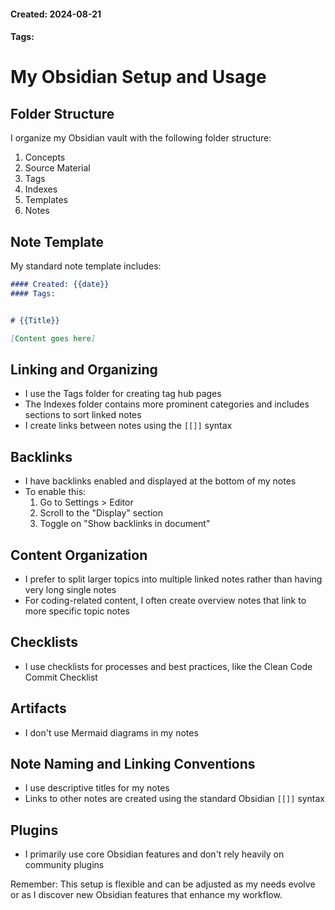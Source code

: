 #### Created: 2024-08-21
#### Tags:
# My Obsidian Setup and Usage

## Folder Structure

I organize my Obsidian vault with the following folder structure:

1. Concepts
2. Source Material
3. Tags
4. Indexes
5. Templates
6. Notes

## Note Template

My standard note template includes:

```markdown
#### Created: {{date}}
#### Tags:


# {{Title}}

[Content goes here]
```

## Linking and Organizing

- I use the Tags folder for creating tag hub pages
- The Indexes folder contains more prominent categories and includes sections to sort linked notes
- I create links between notes using the `[[]]` syntax

## Backlinks

- I have backlinks enabled and displayed at the bottom of my notes
- To enable this:
  1. Go to Settings > Editor
  2. Scroll to the "Display" section
  3. Toggle on "Show backlinks in document"

## Content Organization

- I prefer to split larger topics into multiple linked notes rather than having very long single notes
- For coding-related content, I often create overview notes that link to more specific topic notes

## Checklists

- I use checklists for processes and best practices, like the Clean Code Commit Checklist

## Artifacts

- I don't use Mermaid diagrams in my notes

## Note Naming and Linking Conventions

- I use descriptive titles for my notes
- Links to other notes are created using the standard Obsidian `[[]]` syntax

## Plugins

- I primarily use core Obsidian features and don't rely heavily on community plugins

Remember: This setup is flexible and can be adjusted as my needs evolve or as I discover new Obsidian features that enhance my workflow.